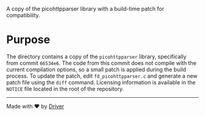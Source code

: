 <!--------------------------------------------------------------------------------->
<!-- IMPORTANT: This file is auto-generated by Driver (https://driver.ai). -------->
<!-- Manual edits may be overwritten on future commits. --------------------------->
<!--------------------------------------------------------------------------------->

A copy of the picohttpparser library with a build-time patch for compatibility.

# Purpose
The directory contains a copy of the `picohttpparser` library, specifically from commit `66534e6`. The code from this commit does not compile with the current compilation options, so a small patch is applied during the build process. To update the patch, edit `fd_picohttpparser.c` and generate a new patch file using the `diff` command. Licensing information is available in the `NOTICE` file located in the root of the repository.

---
Made with ❤️ by [Driver](https://www.driver.ai/)